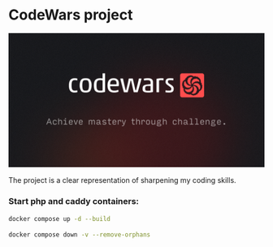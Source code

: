 # CodeWars project
![Practice makes perfect](/public/img/img_1.png "CodeWars")

The project is a clear representation of sharpening my coding skills.  

### Start php and caddy containers:
```bash
docker compose up -d --build
```

```bash
docker compose down -v --remove-orphans
```
